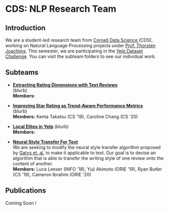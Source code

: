 # CDS: NLP Research Team

## Introduction
We are a student-led research team from [Cornell Data Science ](https://datascience.engineering.cornell.edu/index.html)(CDS), working on Natural Language Processing projects under [Prof. Thorsten Joachims](http://www.cs.cornell.edu/people/tj/). This semester, we are participating in the [Yelp Dataset Challenge](https://www.yelp.com/dataset/challenge). You can visit the subteam folders to see our individual work.

## Subteams

* [**Extracting Rating Dimensions with Text Reviews**](/latent_variable)  
   (blurb)  
   **Members:**  

* [**Improving Star Rating as Trend-Aware Performance Metrics**](/topic_over_time)   
  (blurb)  
  **Members:** Kenta Takatsu (CS '19), Caroline Chang (CS '20)

* [**Local Elites in Yelp**](/local-elites)
  (blurb)  
  **Members:**  

* [**Neural Style Transfer For Text**](/dl-style-transfer)   
  We are seeking to modify the neural style transfer algorithm proposed by [Gatys et. al.](https://arxiv.org/abs/1508.06576) to make it applicable to text. Our goal is to devise an algorithm that is able to transfer the writing style of one review onto the content of another.  
  **Members:** Luca Leeser (INFO '18), Yuji Akimoto (ORIE '19), Ryan Butler (CS '19), Cameron Ibrahim (ORIE '20) 

## Publications

Coming Soon !
